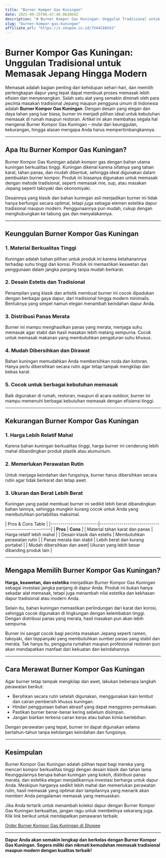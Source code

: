 ```yaml
---
title: "Burner Kompor Gas Kuningan"
date: 2025-09-25T06:47:48.062064Z
description: "# Burner Kompor Gas Kuningan: Unggulan Tradisional untuk Memasak Jepang Hingga Modern..."
slug: "burner-kompor-gas-kuningan"
affiliate_url: "https://s.shopee.co.id/7V44C68VX2"
---
```

# Burner Kompor Gas Kuningan: Unggulan Tradisional untuk Memasak Jepang Hingga Modern

Memasak adalah bagian penting dari kehidupan sehari-hari, dan memilih perlengkapan dapur yang tepat dapat membuat proses memasak lebih efisien dan menyenangkan. Salah satu alat yang semakin diminati oleh para pecinta masakan tradisional Jepang maupun pengguna umum di Indonesia adalah **Burner Kompor Gas Kuningan**. Dengan desain yang elegan dan daya tahan yang luar biasa, burner ini menjadi pilihan ideal untuk kebutuhan memasak di rumah maupun restoran. Artikel ini akan membahas segala hal mengenai Burner Kompor Gas Kuningan – mulai dari keunggulan, kekurangan, hingga alasan mengapa Anda harus mempertimbangkannya.

---

## Apa Itu Burner Kompor Gas Kuningan?

Burner Kompor Gas Kuningan adalah kompor gas dengan bahan utama kuningan berkualitas tinggi. Kuningan dikenal karena sifatnya yang tahan karat, tahan panas, dan mudah dibentuk, sehingga ideal digunakan dalam pembuatan burner kompor. Produk ini biasanya digunakan untuk memasak dengan metode tradisional, seperti memasak mie, sup, atau masakan Jepang seperti takoyaki dan okonomiyaki.

Desainnya yang klasik dan bahan kuningan asli menjadikan burner ini tidak hanya berfungsi secara optimal, tetapi juga sebagai elemen estetika dapur tradisional maupun modern. Penggunaannya pun mudah, cukup dengan menghubungkan ke tabung gas dan menyalakannya.

---

## Keunggulan Burner Kompor Gas Kuningan

### 1. Material Berkualitas Tinggi

Kuningan adalah bahan pilihan untuk produk ini karena ketahanannya terhadap suhu tinggi dan korosi. Produk ini memastikan keawetan dan penggunaan dalam jangka panjang tanpa mudah berkarat.

### 2. Desain Estetis dan Tradisional

Penampilan yang klasik dan artistik membuat burner ini cocok dipadukan dengan berbagai gaya dapur, dari tradisional hingga modern minimalis. Bentuknya yang simpel namun elegan menambah keindahan dapur Anda.

### 3. Distribusi Panas Merata

Burner ini mampu menghasilkan panas yang merata, menjaga suhu memasak agar stabil dan hasil masakan lebih matang sempurna. Cocok untuk memasak makanan yang membutuhkan pengaturan suhu khusus.

### 4. Mudah Dibersihkan dan Dirawat

Bahan kuningan memudahkan Anda membersihkan noda dan kotoran. Hanya perlu dibersihkan secara rutin agar tetap tampak mengkilap dan bebas karat.

### 5. Cocok untuk berbagai kebutuhan memasak

Baik digunakan di rumah, restoran, maupun di acara outdoor, burner ini mampu memenuhi berbagai kebutuhan memasak dengan efisiensi tinggi.

---

## Kekurangan Burner Kompor Gas Kuningan

### 1. Harga Lebih Relatif Mahal

Karena bahan kuningan berkualitas tinggi, harga burner ini cenderung lebih mahal dibandingkan produk plastik atau alumunium.

### 2. Memerlukan Perawatan Rutin

Untuk menjaga keindahan dan fungsinya, burner harus dibersihkan secara rutin agar tidak berkarat dan tetap awet.

### 3. Ukuran dan Berat Lebih Berat

Kuningan yang padat membuat burner ini sedikit lebih berat dibandingkan bahan lainnya, sehingga mungkin kurang cocok untuk Anda yang membutuhkan portabilitas maksimal.

| Pros & Cons Table |
|------------------------|-----------------------------------------------------|
| **Pros**             | **Cons**                                             |
| Material tahan karat dan panas | Harga relatif lebih mahal                     |
| Desain klasik dan estetis  | Membutuhkan perawatan rutin                   |
| Panas merata dan stabil   | Lebih berat dan kurang portabel              |
| Mudah dibersihkan dan awet| Ukuran yang lebih besar dibanding produk lain |

---

## Mengapa Memilih Burner Kompor Gas Kuningan?

**Harga, keawetan, dan estetika** menjadikan Burner Kompor Gas Kuningan sebagai investasi jangka panjang di dapur Anda. Produk ini bukan hanya sekadar alat memasak, tetapi juga menambah nilai estetika dan kekhasan dapur tradisional atau modern Anda.

Selain itu, bahan kuningan memastikan perlindungan dari karat dan korosi, sehingga cocok digunakan di lingkungan dengan kelembaban tinggi. Dengan distribusi panas yang merata, hasil masakan pun akan lebih sempurna.

Burner ini sangat cocok bagi pecinta masakan Jepang seperti ramen, takoyaki, dan teppanyaki yang membutuhkan sumber panas yang stabil dan merata. Tak hanya itu, pengguna rumahan maupun profesional restoran pun akan mendapatkan manfaat dari kekuatan dan keindahannya.

---

## Cara Merawat Burner Kompor Gas Kuningan

Agar burner tetap tampak mengkilap dan awet, lakukan beberapa langkah perawatan berikut:

- Bersihkan secara rutin setelah digunakan, menggunakan kain lembut dan cairan pembersih khusus kuningan.
- Hindari penggunaan bahan abrasif yang dapat menggores permukaan.
- Pastikan burner benar-benar kering sebelum disimpan.
- Jangan biarkan terkena cairan keras atau bahan kimia berlebihan.

Dengan perawatan yang tepat, burner ini dapat digunakan selama bertahun-tahun tanpa kehilangan keindahan dan fungsinya.

---

## Kesimpulan

Burner Kompor Gas Kuningan adalah pilihan tepat bagi mereka yang mencari kompor berkualitas tinggi dengan desain klasik dan tahan lama. Keunggulannya berupa bahan kuningan yang kokoh, distribusi panas merata, dan estetika elegan menjadikannya investasi berharga untuk dapur Anda. Meskipun harganya sedikit lebih mahal dan memerlukan perawatan rutin, hasil memasak yang optimal dan tampilannya yang menarik akan memberi Anda pengalaman memasak yang memuaskan.

Jika Anda tertarik untuk menambah koleksi dapur dengan Burner Kompor Gas Kuningan berkualitas, jangan ragu untuk membelinya sekarang juga. Klik link berikut untuk mendapatkan penawaran terbaik:

[Order Burner Kompor Gas Kuningan di Shopee](https://s.shopee.co.id/7V44C68VX2)

---

**Dapur Anda akan semakin lengkap dan berkelas dengan Burner Kompor Gas Kuningan. Segera miliki dan nikmati kemudahan memasak tradisional maupun modern dengan kualitas terbaik!**